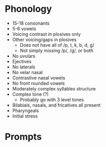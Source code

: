 
# Phonology

- 15-18 consonants
- 5-6 vowels
- Voicing contrast in plosives only
- Other voicing/gaps in plosives
    - Does not have all of /p, t, k, b, d, g/
    - Not simply missing /p/, /g/, or both
- No uvulars
- Ejectives
- No laterals
- No velar nasal
- Contrastive nasal vowels
- No front rounded vowels
- Moderately complex syllables structure
- Complex tone (?)
    - Probably go with 3 level tones
- Bilabials, nasals, and fricatives all present
- Pharyngeals
- Initial stress

# Prompts

[^1]: Include tone and/or phonation that is contrastive on the level of the word or lower. This could be tone/phonation that works on a word, foot, syllable, or mora level.
[^2]: Have some asymmetries between the set of consonants allowed to occur in the onset and coda, meaning that either more or less consonants are allowed in the onset than in the coda, or having consonants that only occur in either the onset or the coda. ***Bonus***: have restrictions specific for clusters that are different to the constraints for initial onsets and final codas.
[^3]: Include at least two different strategies for resolving clusters or hiatus at morpheme boundaries, distinct from how clusters or hiatus are resolved within roots. These strategies must both be synchronically active.
[^4]: Have a closed or near-closed set of words within a broader class (nouns, adjectives, verbs, demonstratives, numerals, etc) that take more and/or unique inflectional morphology. Morphology here could be stem alternations (gradation/consonant mutation/apophony), or tone changes, not necessarily affixes. How small this set of words is isn’t really important, as long as it does not constitute a majority of a given class. – ***Bonus***: do this with more than one class.
[^5]: Have more than one morpheme that are complete homophones with at least one other, but appear in different contexts. This does not have to be an affix or alternation, and could be two or more grammatical morphemes that are simply homophones with each other.
[^6]: Create at least two dialects, each of which differs from the main language in at least three grammatical or phonological features. These features need not be the same across dialects, but each dialect should have at least three clear distinguishing features from the main language. These dialects can be as distinct or similar to the main language, as long as they are still intelligible. Denote throughout your description where the dialects differ from the main language. – ***Bonus***: create one or more sociolects/registers (as opposed to a geographically distinct dialect).
[^7]: Translate 5x 5MOYD (Just Used 5 Minutes of Your Day) or Conlang Syntax Test Cases sentences.
